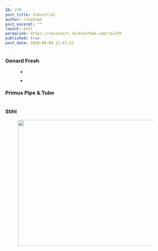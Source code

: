 ```yaml
---
ID: 270
post_title: Industrial
author: rchatham
post_excerpt: ""
layout: post
permalink: https://skconsort.reidchatham.com/?p=270
published: true
post_date: 2020-09-09 21:47:22
---
```

<!-- wp:heading {"level":3} -->
<h3>Genard Fresh</h3>
<!-- /wp:heading -->

<!-- wp:gallery {"ids":[271,272]} -->
<figure class="wp-block-gallery columns-2 is-cropped"><ul class="blocks-gallery-grid"><li class="blocks-gallery-item"><figure><img src="https://skconsort.reidchatham.com/wp-content/uploads/2020/09/genard-fresh-orlando-florida-1024x563.jpg" alt="" data-id="271" data-full-url="https://skconsort.reidchatham.com/wp-content/uploads/2020/09/genard-fresh-orlando-florida.jpg" data-link="https://skconsort.reidchatham.com/?attachment_id=271" class="wp-image-271"/></figure></li><li class="blocks-gallery-item"><figure><img src="https://skconsort.reidchatham.com/wp-content/uploads/2020/09/Genard-Fresh-Orlando-Florida-1-1024x620.jpg" alt="" data-id="272" data-full-url="https://skconsort.reidchatham.com/wp-content/uploads/2020/09/Genard-Fresh-Orlando-Florida-1.jpg" data-link="https://skconsort.reidchatham.com/?attachment_id=272" class="wp-image-272"/></figure></li></ul></figure>
<!-- /wp:gallery -->

<!-- wp:heading {"level":3} -->
<h3>Primus Pipe &amp; Tube</h3>
<!-- /wp:heading -->

<!-- wp:image {"id":273,"sizeSlug":"large"} -->
<figure class="wp-block-image size-large"><img src="https://skconsort.reidchatham.com/wp-content/uploads/2020/09/Primus-Pipe-Tube-Wildwood-Florida-1024x791.jpg" alt="" class="wp-image-273"/></figure>
<!-- /wp:image -->

<!-- wp:heading {"level":3} -->
<h3>Stihl</h3>
<!-- /wp:heading -->

<!-- wp:image {"id":274,"width":779,"height":397,"sizeSlug":"large"} -->
<figure class="wp-block-image size-large is-resized"><img src="https://skconsort.reidchatham.com/wp-content/uploads/2020/09/Stihl.-Orlando-Florida.png" alt="" class="wp-image-274" width="779" height="397"/></figure>
<!-- /wp:image -->